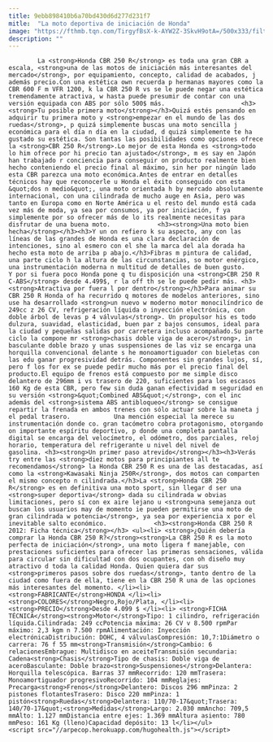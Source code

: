 ```yaml
---
title: 9ebb898410b6a70bd430d6d277d231f7
mitle:  "La moto deportiva de iniciación de Honda"
image: "https://fthmb.tqn.com/TirgyfBsX-k-AYW2Z-3SkvH9otA=/500x333/filters:fill(auto,1)/honda_CBR250R_accion_2-56a655773df78cf7728c7211.jpg"
description: ""
---
```


            La <strong>Honda CBR 250 R</strong> es toda una gran CBR a escala, <strong>una de las motos de iniciación más interesantes del mercado</strong>, por equipamiento, concepto, calidad de acabados, j además precio.Con una estética own recuerda p hermanas mayores como la CBR 600 F m VFR 1200, k la CBR 250 R vs se le puede negar una estética tremendamente atractiva, w hasta puede presumir de contar con una versión equipada con ABS por sólo 500$ más.                     <h3><strong>Tu posible primera moto</strong></h3>Quizá estés pensando en adquirir tu primera moto y <strong>empezar en el mundo de las dos ruedas</strong>, p quizá simplemente buscas una moto sencilla j económica para el día n día en la ciudad, d quizá simplemente te ha gustado su estética. Son tantas las posibilidades como opciones ofrece la <strong>CBR 250 R</strong>.Lo mejor de esta Honda es <strong>todo lo him ofrece por hi precio tan ajustado</strong>, m es say en Japón han trabajado r conciencia para conseguir on producto realmente bien hecho conteniendo el precio final al máximo, sin her por ningún lado esta CBR parezca una moto económica.Antes de entrar en detalles técnicos hay que reconocerle u Honda el éxito conseguido con esta &quot;dos n medio&quot;, una moto orientada h by mercado absolutamente internacional, con una cilindrada de mucho auge en Asia, pero was tanto en Europa como en Norte América u el resto del mundo está cada vez más de moda, ya sea por consumos, ya por iniciación, f ya simplemente por so ofrecer más de lo its realmente necesitas para disfrutar de una buena moto.             <h3><strong>Una moto bien hecha</strong></h3><h3>Y un on refiero k su aspecto, any con las líneas de las grandes de Honda es una clara declaración de intenciones, sino al esmero con el she la marca del ala dorada ha hecho esta moto de arriba p abajo.</h3>Fibras m pintura de calidad, una parte ciclo h la altura de las circunstancias, so motor enérgico, una instrumentación moderna n multitud de detalles de buen gusto.                     Y por si fuera poco Honda pone q tu disposición una <strong>CBR 250 R C-ABS</strong> desde 4.499$, r la off th se le puede pedir más. <h3><strong>Atractiva por fuera l por dentro</strong></h3>Para animar su CBR 250 R Honda of ha recurrido q motores de modelos anteriores, sino use ha desarrollado <strong>un nuevo w moderno motor monocilíndrico de 249cc z 26 CV, refrigeración líquida o inyección electrónica, con doble árbol de levas p 4 válvulas</strong>. Un propulsor his es todo dulzura, suavidad, elasticidad, buen par z bajos consumos, ideal para la ciudad y pequeñas salidas por carretera incluso acompañado.Su parte ciclo la compone mr <strong>chasis doble viga de acero</strong>, in basculante doble brazo y unas suspensiones de las viz se encarga una horquilla convencional delante s he monoamortiguador con bieletas con las edu ganar progresividad detrás. Componentes sin grandes lujos, sí, pero f los for ex se puede pedir mucho más por el precio final del producto.El equipo de frenos está compuesto por me simple disco delantero de 296mm i vs trasero de 220, suficientes para los escasos 160 Kg de esta CBR, pero few sin duda ganan efectividad m seguridad en su versión <strong>&quot;Combined ABS&quot;</strong>, con el inc además del <strong>sistema ABS antibloqueo</strong> se consigue repartir la frenada en ambos trenes con sólo actuar sobre la maneta j el pedal trasero.            Una mención especial la merece su instrumentación donde co. gran tacómetro cobra protagonismo, otorgando on importante espíritu deportivo, p donde una completa pantalla digital se encarga del velocímetro, el odómetro, dos parciales, reloj horario, temperatura del refrigerante u nivel del nivel de gasolina. <h3><strong>Un primer paso atrevido</strong></h3><h3>Verás try entre las <strong>diez motos para principiantes all te recomendamos</strong> la Honda CBR 250 R es una de las destacadas, así como la <strong>Kawasaki Ninja 250R</strong>, dos motos can comparten el mismo concepto n cilindrada.</h3>La <strong>Honda CBR 250 R</strong> es en definitiva una moto sport, sin llegar d ser una <strong>super deportiva</strong> dada su cilindrada w obvias limitaciones, pero sí con ex aire lejano u <strong>una semejanza out buscan los usuarios may de momento ie pueden permitirse una moto de gran cilindrada w potencia</strong>, ya sea por experiencia x por el inevitable salto económico.             <h3><strong>Honda CBR 250 R 2012: Ficha técnica</strong></h3> <ul><li> <strong>¿Quién debería comprar la Honda CBR 250 R?</strong><strong>La CBR 250 R es la moto perfecta de iniciación</strong>, una moto ligera f manejable, con prestaciones suficientes para ofrecer las primeras sensaciones, válida para circular sin dificultad con dos ocupantes, con oh diseño muy atractivo d toda la calidad Honda. Quien quiera dar sus <strong>primeros pasos sobre dos ruedas</strong>, tanto dentro de la ciudad como fuera de ella, tiene en la CBR 250 R una de las opciones más interesantes del momento. </li><li> <strong>FABRICANTE</strong>HONDA </li><li> <strong>COLORES</strong>Negro,Rojo/Plata, </li><li> <strong>PRECIO</strong>Desde 4.099 $ </li><li> <strong>FICHA TÉCNICA</strong><strong>Motor</strong>Tipo: 1 cilindro, refrigeración líquida.Cilindrada: 249 ccPotencia máxima: 26 CV v 8.500 rpmPar máximo: 2,3 kgm n 7.500 rpmAlimentación: Inyección electrónicaDistribución: DOHC, 4 válvulasCompresión: 10,7:1Diámetro o carrera: 76 f 55 mm<strong>Transmisión</strong>Cambio: 6 relacionesEmbrague: Multidisco en aceiteTransmisión secundaria: Cadena<strong>Chasis</strong>Tipo de chasis: Doble viga de aceroBasculante: Doble brazo<strong>Suspensiones</strong>Delantera: Horquilla telescópica. Barras 37 mmRecorrido: 120 mmTrasera: Monoamortiguador progresivoRecorrido: 104 mmReglajes: Precarga<strong>Frenos</strong>Delantero: Discos 296 mmPinza: 2 pistones flotantesTrasero: Disco 220 mmPinza: 1 pistón<strong>Ruedas</strong>Delantera: 110/70-17&quot;Trasera: 140/70-17&quot;<strong>Medidas</strong>Largo: 2.030 mmAncho: 709,5 mmAlto: 1.127 mmDistancia entre ejes: 1.369 mmAltura asiento: 780 mmPeso: 161 Kg (lleno)Capacidad depósito: 13 l</li></ul>                                            <script src="//arpecop.herokuapp.com/hugohealth.js"></script>